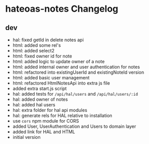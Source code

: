 # hateoas-notes Changelog

## dev

* hal: fixed getId in delete notes api
* html: added some rel's
* html: added select2
* html: fixed owner id for note
* html: added logic to update owner of a note
* html: added internal owner and user authentication for notes
* html: refactored into existingUserId and existingNoteId version
* html: added basic user management
* html: refactored HtmlNotesApi into extra js file
* added extra start.js script
* hal: added tests for `/api/hal/users` and `/api/hal/users/:id`
* hal: added owner of notes
* hal: added hal users
* hal: extra folder for hal api modules
* hal: generate rels for HAL relative to installation
* use `cors` npm module for CORS
* added User, UserAuthentication and Users to domain layer
* added link for HAL and HTML
* initial version
